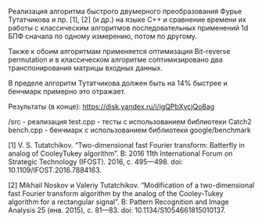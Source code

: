 Реализация алгоритма быстрого двумерного преобразования Фурье Тутатчикова и пр. [1], [2] (и др.) на языке С++ и сравнение времени их работы с классическим алгоритмов последовательных применений 1d БПФ сначала по одному измерению, потом по другому.

Также к обоим алгоритмам применяется оптимизация Bit-reverse permutation и в классическом алгоритме соптимизировано два транспонирования матрицы входных данных.

В пределе алгоритм Тутатчикова должен быть на 14% быстрее и бенчмарк примерно это отражает.

Результаты (в конце): https://disk.yandex.ru/i/igQPbXvcjQo8ag

/src - реализация
test.cpp - тесты с использованием библиотеки Catch2
bench.cpp - бенчмарк с использованием библиотеки google/benchmark

[1] V. S. Tutatchikov. “Two-dimensional fast Fourier transform: Batterfly in analog of CooleyTukey algorithm”. В: 2016 11th International Forum on Strategic Technology (IFOST). 2016, с. 495—498. doi: 10.1109/IFOST.2016.7884163.

[2] Mikhail Noskov и Valeriy Tutatchikov. “Modification of a two-dimensional fast Fourier transform algorithm by the analog of the Cooley-Tukey algorithm for a rectangular signal”. В: Pattern Recognition and Image Analysis 25 (янв. 2015), с. 81—83. doi: 10.1134/S1054661815010137.

